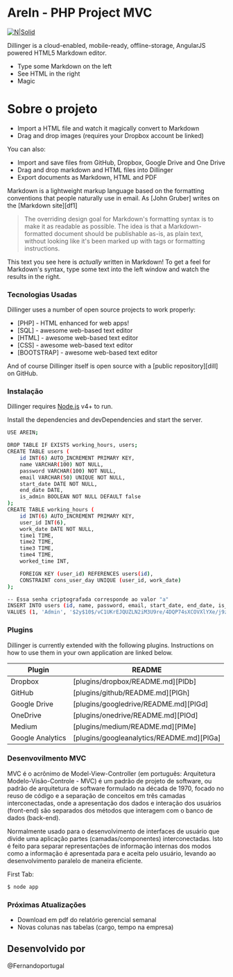 # AreIn - PHP Project MVC

[![N|Solid](https://fernandoportugal.com/php.jpg)](https://nodesource.com/products/nsolid)


Dillinger is a cloud-enabled, mobile-ready, offline-storage, AngularJS powered HTML5 Markdown editor.

  - Type some Markdown on the left
  - See HTML in the right
  - Magic

# Sobre o projeto

  - Import a HTML file and watch it magically convert to Markdown
  - Drag and drop images (requires your Dropbox account be linked)


You can also:
  - Import and save files from GitHub, Dropbox, Google Drive and One Drive
  - Drag and drop markdown and HTML files into Dillinger
  - Export documents as Markdown, HTML and PDF

Markdown is a lightweight markup language based on the formatting conventions that people naturally use in email.  As [John Gruber] writes on the [Markdown site][df1]

> The overriding design goal for Markdown's
> formatting syntax is to make it as readable
> as possible. The idea is that a
> Markdown-formatted document should be
> publishable as-is, as plain text, without
> looking like it's been marked up with tags
> or formatting instructions.

This text you see here is *actually* written in Markdown! To get a feel for Markdown's syntax, type some text into the left window and watch the results in the right.

### Tecnologias Usadas

Dillinger uses a number of open source projects to work properly:

* [PHP] - HTML enhanced for web apps!
* [SQL] - awesome web-based text editor
* [HTML] - awesome web-based text editor
* [CSS] - awesome web-based text editor
* [BOOTSTRAP] - awesome web-based text editor

And of course Dillinger itself is open source with a [public repository][dill]
 on GitHub.

### Instalação

Dillinger requires [Node.js](https://nodejs.org/) v4+ to run.

Install the dependencies and devDependencies and start the server.

```sh
USE AREIN;

DROP TABLE IF EXISTS working_hours, users;
CREATE TABLE users (
    id INT(6) AUTO_INCREMENT PRIMARY KEY, 
    name VARCHAR(100) NOT NULL,
    password VARCHAR(100) NOT NULL,
    email VARCHAR(50) UNIQUE NOT NULL,
    start_date DATE NOT NULL,
    end_date DATE,
    is_admin BOOLEAN NOT NULL DEFAULT false
);
CREATE TABLE working_hours (
    id INT(6) AUTO_INCREMENT PRIMARY KEY, 
    user_id INT(6),
    work_date DATE NOT NULL,
    time1 TIME,
    time2 TIME,
    time3 TIME,
    time4 TIME,
    worked_time INT,

    FOREIGN KEY (user_id) REFERENCES users(id),
    CONSTRAINT cons_user_day UNIQUE (user_id, work_date)
);

-- Essa senha criptografada corresponde ao valor "a"
INSERT INTO users (id, name, password, email, start_date, end_date, is_admin)
VALUES (1, 'Admin', '$2y$10$/vC1UKrEJQUZLN2iM3U9re/4DQP74sXCOVXlYXe/j9zuv1/MHD4o.', 'admin@cod3r.com.br', '2000-1-1', null, 1);

```

### Plugins

Dillinger is currently extended with the following plugins. Instructions on how to use them in your own application are linked below.

| Plugin | README |
| ------ | ------ |
| Dropbox | [plugins/dropbox/README.md][PlDb] |
| GitHub | [plugins/github/README.md][PlGh] |
| Google Drive | [plugins/googledrive/README.md][PlGd] |
| OneDrive | [plugins/onedrive/README.md][PlOd] |
| Medium | [plugins/medium/README.md][PlMe] |
| Google Analytics | [plugins/googleanalytics/README.md][PlGa] |


### Desenvovilmento MVC

MVC é o acrônimo de Model-View-Controller (em português: Arquitetura Modelo-Visão-Controle - MVC) é um padrão de projeto de software, ou padrão de arquitetura de software formulado na década de 1970, focado no reuso de código e a separação de conceitos em três camadas interconectadas, onde a apresentação dos dados e interação dos usuários (front-end) são separados dos métodos que interagem com o banco de dados (back-end).

Normalmente usado para o desenvolvimento de interfaces de usuário que divide uma aplicação partes (camadas/componentes) interconectadas. Isto é feito para separar representações de informação internas dos modos como a informação é apresentada para e aceita pelo usuário, levando ao desenvolvimento paralelo de maneira eficiente.

First Tab:
```sh
$ node app
```



### Próximas Atualizações

 - Download em pdf do relatório gerencial semanal
 - Novas colunas nas tabelas (cargo, tempo na empresa)

Desenvolvido por
----

@Fernandoportugal

